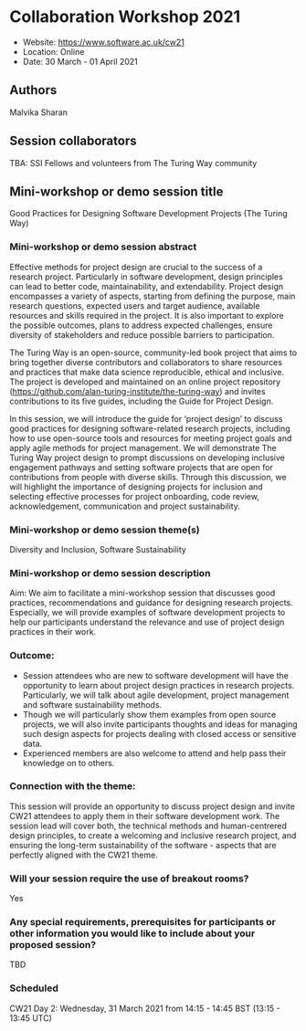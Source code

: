 # Collaboration Workshop 2021

* Website: https://www.software.ac.uk/cw21
* Location: Online
* Date: 30 March - 01 April 2021

## Authors
Malvika Sharan

## Session collaborators
TBA: SSI Fellows and volunteers from The Turing Way community

## Mini-workshop or demo session title
Good Practices for Designing Software Development Projects (The Turing Way)

### Mini-workshop or demo session abstract
Effective methods for project design are crucial to the success of a research project. 
Particularly in software development, design principles can lead to better code, maintainability, and extendability. 
Project design encompasses a variety of aspects, starting from defining the purpose, main research questions, expected users and target audience, available resources and skills required in the project. 
It is also important to explore the possible outcomes, plans to address expected challenges, ensure diversity of stakeholders and reduce possible barriers to participation.

The Turing Way is an open-source, community-led book project that aims to bring together diverse contributors and collaborators to share resources and practices that make data science reproducible, ethical and inclusive. 
The project is developed and maintained on an online project repository (https://github.com/alan-turing-institute/the-turing-way) and invites contributions to its five guides, including the Guide for Project Design.

In this session, we will introduce the guide for ‘project design’ to discuss good practices for designing software-related research projects, including how to use open-source tools and resources for meeting project goals and apply agile methods for project management. 
We will demonstrate The Turing Way project design to prompt discussions on developing inclusive engagement pathways and setting software projects that are open for contributions from people with diverse skills. 
Through this discussion, we will highlight the importance of designing projects for inclusion and selecting effective processes for project onboarding, code review, acknowledgement, communication and project sustainability.

### Mini-workshop or demo session theme(s)
Diversity and Inclusion, Software Sustainability

### Mini-workshop or demo session description
Aim: We aim to facilitate a mini-workshop session that discusses good practices, recommendations and guidance for designing research projects. 
Especially, we will provide examples of software development projects to help our participants understand the relevance and use of project design practices in their work.
 
### Outcome:
- Session attendees who are new to software development will have the opportunity to learn about project design practices in research projects. Particularly, we will talk about agile development, project management and software sustainability methods.
- Though we will particularly show them examples from open source projects, we will also invite participants thoughts and ideas for managing such design aspects for projects dealing with closed access or sensitive data.
- Experienced members are also welcome to attend and help pass their knowledge on to others.

### Connection with the theme: 
This session will provide an opportunity to discuss project design and invite CW21 attendees to apply them in their software development work. 
The session lead will cover both, the technical methods and human-centrered design principles, to create a welcoming and inclusive research project, and ensuring the long-term sustainability of the software - aspects that are perfectly aligned with the CW21 theme.

### Will your session require the use of breakout rooms?
Yes

### Any special requirements, prerequisites for participants or other information you would like to include about your proposed session?
TBD

### Scheduled
CW21 Day 2: Wednesday, 31 March 2021 from 14:15 - 14:45 BST (13:15 - 13:45 UTC)
